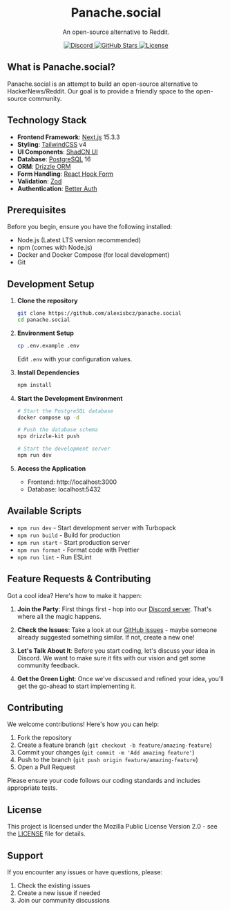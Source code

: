 <div align="center">
  <h1>Panache.social</h1>
  <p>An open-source alternative to Reddit.</p>
  <div>
    <a href="https://discord.gg/eMUC7ejHja">
      <img src="https://img.shields.io/discord/1368204603753234432?color=5865F2&label=Discord&logo=discord&logoColor=white" alt="Discord">
    </a>
    <a href="https://github.com/alexisbcz/panache.social/stargazers">
      <img src="https://img.shields.io/github/stars/alexisbcz/panache.social?style=social" alt="GitHub Stars">
    </a>
    <a href="https://github.com/alexisbcz/panache.social/blob/main/LICENSE">
      <img src="https://img.shields.io/github/license/alexisbcz/panache.social" alt="License">
    </a>
  </div>
</div>


## What is Panache.social?

Panache.social is an attempt to build an open-source alternative to HackerNews/Reddit. Our goal is to provide a friendly space to the open-source community.

## Technology Stack

- **Frontend Framework**: [Next.js](http://nextjs.com) 15.3.3
- **Styling**: [TailwindCSS](https://tailwindcss.com) v4
- **UI Components**: [ShadCN UI](https://ui.shadcn.com)
- **Database**: [PostgreSQL](https://www.postgresql.org) 16
- **ORM**: [Drizzle ORM](https://orm.drizzle.team)
- **Form Handling**: [React Hook Form](https://react-hook-form.com)
- **Validation**: [Zod](https://zod.dev)
- **Authentication**: [Better Auth](https://better-auth.com)

## Prerequisites

Before you begin, ensure you have the following installed:

- Node.js (Latest LTS version recommended)
- npm (comes with Node.js)
- Docker and Docker Compose (for local development)
- Git

## Development Setup

1. **Clone the repository**

   ```bash
   git clone https://github.com/alexisbcz/panache.social
   cd panache.social
   ```

2. **Environment Setup**

   ```bash
   cp .env.example .env
   ```

   Edit `.env` with your configuration values.

3. **Install Dependencies**

   ```bash
   npm install
   ```

4. **Start the Development Environment**

   ```bash
   # Start the PostgreSQL database
   docker compose up -d

   # Push the database schema
   npx drizzle-kit push

   # Start the development server
   npm run dev
   ```

5. **Access the Application**
   - Frontend: http://localhost:3000
   - Database: localhost:5432

## Available Scripts

- `npm run dev` - Start development server with Turbopack
- `npm run build` - Build for production
- `npm run start` - Start production server
- `npm run format` - Format code with Prettier
- `npm run lint` - Run ESLint

## Feature Requests & Contributing

Got a cool idea? Here's how to make it happen:

1. **Join the Party**: First things first - hop into our [Discord server](https://discord.gg/eMUC7ejHja). That's where all the magic happens.

2. **Check the Issues**: Take a look at our [GitHub issues](https://github.com/alexisbcz/panache.social/issues) - maybe someone already suggested something similar. If not, create a new one!

3. **Let's Talk About It**: Before you start coding, let's discuss your idea in Discord. We want to make sure it fits with our vision and get some community feedback.

4. **Get the Green Light**: Once we've discussed and refined your idea, you'll get the go-ahead to start implementing it.

## Contributing

We welcome contributions! Here's how you can help:

1. Fork the repository
2. Create a feature branch (`git checkout -b feature/amazing-feature`)
3. Commit your changes (`git commit -m 'Add amazing feature'`)
4. Push to the branch (`git push origin feature/amazing-feature`)
5. Open a Pull Request

Please ensure your code follows our coding standards and includes appropriate tests.

## License

This project is licensed under the Mozilla Public License Version 2.0 - see the [LICENSE](LICENSE) file for details.

## Support

If you encounter any issues or have questions, please:

1. Check the existing issues
2. Create a new issue if needed
3. Join our community discussions
